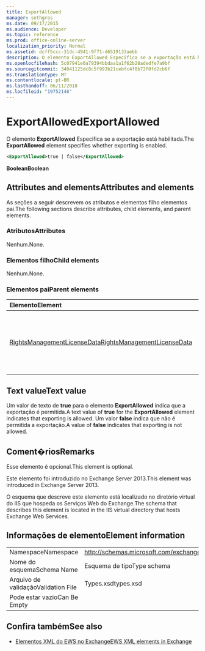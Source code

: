 ```yaml
---
title: ExportAllowed
manager: sethgros
ms.date: 09/17/2015
ms.audience: Developer
ms.topic: reference
ms.prod: office-online-server
localization_priority: Normal
ms.assetid: dcff5ccc-31dc-4941-9f71-d6519133aebb
description: O elemento ExportAllowed Especifica se a exportação está habilitada.
ms.openlocfilehash: 5c07941e0a79394bbdaa1a1f62b20adedfe7a9bf
ms.sourcegitcommit: 34041125dc8c5f993b21cebfc4f8b72f0fd2cb6f
ms.translationtype: MT
ms.contentlocale: pt-BR
ms.lasthandoff: 06/11/2018
ms.locfileid: "19752146"
---
```

# <a name="exportallowed"></a><span data-ttu-id="41ec6-103">ExportAllowed</span><span class="sxs-lookup"><span data-stu-id="41ec6-103">ExportAllowed</span></span>

<span data-ttu-id="41ec6-104">O elemento **ExportAllowed** Especifica se a exportação está habilitada.</span><span class="sxs-lookup"><span data-stu-id="41ec6-104">The **ExportAllowed** element specifies whether exporting is enabled.</span></span> 
  
```XML
<ExportAllowed>true | false</ExportAllowed>
```

 <span data-ttu-id="41ec6-105">**Boolean**</span><span class="sxs-lookup"><span data-stu-id="41ec6-105">**Boolean**</span></span>
## <a name="attributes-and-elements"></a><span data-ttu-id="41ec6-106">Attributes and elements</span><span class="sxs-lookup"><span data-stu-id="41ec6-106">Attributes and elements</span></span>

<span data-ttu-id="41ec6-107">As seções a seguir descrevem os atributos e elementos filho elementos pai.</span><span class="sxs-lookup"><span data-stu-id="41ec6-107">The following sections describe attributes, child elements, and parent elements.</span></span>
  
### <a name="attributes"></a><span data-ttu-id="41ec6-108">Atributos</span><span class="sxs-lookup"><span data-stu-id="41ec6-108">Attributes</span></span>

<span data-ttu-id="41ec6-109">Nenhum.</span><span class="sxs-lookup"><span data-stu-id="41ec6-109">None.</span></span>
  
### <a name="child-elements"></a><span data-ttu-id="41ec6-110">Elementos filho</span><span class="sxs-lookup"><span data-stu-id="41ec6-110">Child elements</span></span>

<span data-ttu-id="41ec6-111">Nenhum.</span><span class="sxs-lookup"><span data-stu-id="41ec6-111">None.</span></span>
  
### <a name="parent-elements"></a><span data-ttu-id="41ec6-112">Elementos pai</span><span class="sxs-lookup"><span data-stu-id="41ec6-112">Parent elements</span></span>

|<span data-ttu-id="41ec6-113">**Elemento**</span><span class="sxs-lookup"><span data-stu-id="41ec6-113">**Element**</span></span>|<span data-ttu-id="41ec6-114">**Descrição**</span><span class="sxs-lookup"><span data-stu-id="41ec6-114">**Description**</span></span>|
|:-----|:-----|
|[<span data-ttu-id="41ec6-115">RightsManagementLicenseData</span><span class="sxs-lookup"><span data-stu-id="41ec6-115">RightsManagementLicenseData</span></span>](rightsmanagementlicensedata.md) <br/> |<span data-ttu-id="41ec6-116">Especifica informações sobre a licença de gerenciamento de direitos.</span><span class="sxs-lookup"><span data-stu-id="41ec6-116">Specifies information about the rights management license.</span></span>  <br/> |
   
## <a name="text-value"></a><span data-ttu-id="41ec6-117">Text value</span><span class="sxs-lookup"><span data-stu-id="41ec6-117">Text value</span></span>

<span data-ttu-id="41ec6-118">Um valor de texto de **true** para o elemento **ExportAllowed** indica que a exportação é permitida.</span><span class="sxs-lookup"><span data-stu-id="41ec6-118">A text value of **true** for the **ExportAllowed** element indicates that exporting is allowed.</span></span> <span data-ttu-id="41ec6-119">Um valor **false** indica que não é permitida a exportação.</span><span class="sxs-lookup"><span data-stu-id="41ec6-119">A value of **false** indicates that exporting is not allowed.</span></span> 
  
## <a name="remarks"></a><span data-ttu-id="41ec6-120">Coment�rios</span><span class="sxs-lookup"><span data-stu-id="41ec6-120">Remarks</span></span>

<span data-ttu-id="41ec6-121">Esse elemento é opcional.</span><span class="sxs-lookup"><span data-stu-id="41ec6-121">This element is optional.</span></span>
  
<span data-ttu-id="41ec6-122">Este elemento foi introduzido no Exchange Server 2013.</span><span class="sxs-lookup"><span data-stu-id="41ec6-122">This element was introduced in Exchange Server 2013.</span></span>
  
<span data-ttu-id="41ec6-123">O esquema que descreve este elemento está localizado no diretório virtual do IIS que hospeda os Serviços Web do Exchange.</span><span class="sxs-lookup"><span data-stu-id="41ec6-123">The schema that describes this element is located in the IIS virtual directory that hosts Exchange Web Services.</span></span>
  
## <a name="element-information"></a><span data-ttu-id="41ec6-124">Informações de elemento</span><span class="sxs-lookup"><span data-stu-id="41ec6-124">Element information</span></span>

|||
|:-----|:-----|
|<span data-ttu-id="41ec6-125">Namespace</span><span class="sxs-lookup"><span data-stu-id="41ec6-125">Namespace</span></span>  <br/> |http://schemas.microsoft.com/exchange/services/2006/types  <br/> |
|<span data-ttu-id="41ec6-126">Nome do esquema</span><span class="sxs-lookup"><span data-stu-id="41ec6-126">Schema Name</span></span>  <br/> |<span data-ttu-id="41ec6-127">Esquema de tipo</span><span class="sxs-lookup"><span data-stu-id="41ec6-127">Type schema</span></span>  <br/> |
|<span data-ttu-id="41ec6-128">Arquivo de validação</span><span class="sxs-lookup"><span data-stu-id="41ec6-128">Validation File</span></span>  <br/> |<span data-ttu-id="41ec6-129">Types.xsd</span><span class="sxs-lookup"><span data-stu-id="41ec6-129">types.xsd</span></span>  <br/> |
|<span data-ttu-id="41ec6-130">Pode estar vazio</span><span class="sxs-lookup"><span data-stu-id="41ec6-130">Can Be Empty</span></span>  <br/> ||
   
## <a name="see-also"></a><span data-ttu-id="41ec6-131">Confira também</span><span class="sxs-lookup"><span data-stu-id="41ec6-131">See also</span></span>



- [<span data-ttu-id="41ec6-132">Elementos XML do EWS no Exchange</span><span class="sxs-lookup"><span data-stu-id="41ec6-132">EWS XML elements in Exchange</span></span>](ews-xml-elements-in-exchange.md)

